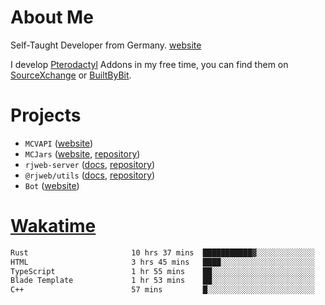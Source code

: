 # About Me

Self-Taught Developer from Germany. [website](https://rjansen.dev)

I develop [Pterodactyl](https://pterodactyl.io) Addons in my free time, you can find
them on [SourceXchange](https://www.sourcexchange.net/teams/356/profile) or [BuiltByBit](https://builtbybit.com/search/3078009).

# Projects

- `MCVAPI` ([website](https://versions.mcjars.app))
- `MCJars` ([website](https://mcjars.app), [repository](https://github.com/0x7d8/mcjar))
- `rjweb-server` ([docs](https://server.rjweb.dev), [repository](https://github.com/0x7d8/NPM_WEB-SERVER))
- `@rjweb/utils` ([docs](https://utils.rjweb.dev), [repository](https://github.com/0x7d8/rjweb-utils))
- `Bot` ([website](https://bot.rjns.dev))

# [Wakatime](https://wakatime.com/@0x7d8)

<!--START_SECTION:waka-->

```txt
Rust                       10 hrs 37 mins  ███████████▓░░░░░░░░░░░░░   46.13 %
HTML                       3 hrs 45 mins   ████░░░░░░░░░░░░░░░░░░░░░   16.28 %
TypeScript                 1 hr 55 mins    ██░░░░░░░░░░░░░░░░░░░░░░░   08.35 %
Blade Template             1 hr 53 mins    ██░░░░░░░░░░░░░░░░░░░░░░░   08.25 %
C++                        57 mins         █░░░░░░░░░░░░░░░░░░░░░░░░   04.19 %
```

<!--END_SECTION:waka-->
